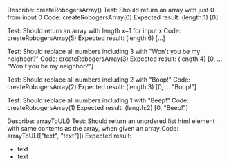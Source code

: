 Describe: createRobogersArray()
  Test: Should return an array with just 0 from input 0
  Code: createRobogersArray(0)
  Expected result: (length:1) [0]

  Test: Should return an array with length x+1 for input x
  Code: createRobogersArray(5)
  Expected result: (length:6) [...]

  Test: Should replace all numbers including 3 with "Won't you be my neighbor?"
  Code: createRobogersArray(3)
  Expected result: (length:4) [0, ... "Won't you be my neighbor?"]

  Test: Should replace all numbers including 2 with "Boop!"
  Code: createRobogersArray(2)
  Expected result: (length:3) [0, ... "Boop!"]

  Test: Should replace all numbers including 1 with "Beep!"
  Code: createRobogersArray(1)
  Expected result: (length:2) [0, "Beep!"]

Describe: arrayToUL()
  Test: Should return an unordered list html element with same contents as the array, when given an array
  Code: arrayToUL(["text", "text"]])
  Expected result: 
  <ul>
    <li>text</li>
    <li>text</li>
  </ul>

  